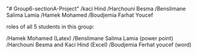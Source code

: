 "# Group6-sectionA-Project" 
/kaci Hind
/Harchouni Besma
/Benslimane Salima Lamia
/Hamek Mohamed
/Boudjemia Farhat Youcef

roles of all 5 students in this group:

/Hamek Mohamed (Latex)
/Benslimane Salima Lamia (power point)
/Harchouni Besma and Kaci Hind (Excel)
/Boudjemia Ferhat youcef (word)
